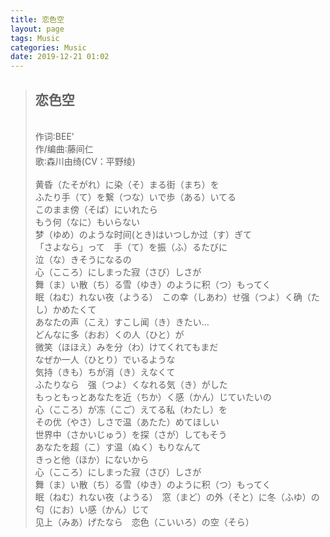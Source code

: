 ```yaml
---
title: 恋色空
layout: page
tags: Music
categories: Music
date: 2019-12-21 01:02
---
```


> ## __恋色空__
> <br/>作词∶BEE'
> <br/>作/编曲∶藤间仁
> <br/>歌∶森川由绮(CV：平野绫)
> <br/>
> <br/>黄昏（たそがれ）に染（そ）まる街（まち）を
> <br/>ふたり手（て）を繋（つな）いで歩（ある）いてる
> <br/>このまま傍（そば）にいれたら
> <br/>もう何（なに）もいらない
> <br/>梦（ゆめ）のような时间(とき)はいつしか过（す）ぎて
> <br/>「さよなら」って　手（て）を振（ふ）るたびに
> <br/>泣（な）きそうになるの
> <br/>心（こころ）にしまった寂（さび）しさが
> <br/>舞（ま）い散（ち）る雪（ゆき）のように积（つ）もってく
> <br/>眠（ねむ）れない夜（ようる）　この幸（しあわ）せ强（つよ）く确（たし）かめたくて
> <br/>あなたの声（こえ）すこし闻（き）きたい…
> <br/>どんなに多（おお）くの人（ひと）が
> <br/>微笑（ほほえ）みを分（わ）けてくれてもまだ
> <br/>なぜか一人（ひとり）でいるような
> <br/>気持（きも）ちが消（き）えなくて
> <br/>ふたりなら　强（つよ）くなれる気（き）がした
> <br/>もっともっとあなたを近（ちか）く感（かん）じていたいの
> <br/>心（こころ）が冻（こご）えてる私（わたし）を
> <br/>その优（やさ）しさで温（あたた）めてほしい
> <br/>世界中（さかいじゅう）を探（さが）してもそう
> <br/>あなたを超（こ）す温（ぬく）もりなんて
> <br/>きっと他（ほか）にないから
> <br/>心（こころ）にしまった寂（さび）しさが
> <br/>舞（ま）い散（ち）る雪（ゆき）のように积（つ）もってく
> <br/>眠（ねむ）れない夜（ようる）　窓（まど）の外（そと）に冬（ふゆ）の匂（にお）い感（かん）じて
> <br/>见上（みあ）げたなら　恋色（こいいろ）の空（そら）